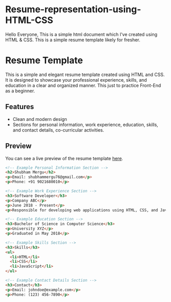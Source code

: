 # Resume-representation-using-HTML-CSS
Hello Everyone,
This is a simple html document which I've created using HTML &  CSS. This is a simple resume template likely for fresher.   

# Resume Template

This is a simple and elegant resume template created using HTML and CSS. It is designed to showcase your professional experience, skills, and education in a clear and organized manner. This just to practice Front-End as a beginner.

## Features

- Clean and modern design
- Sections for personal information, work experience, education, skills, and contact details, co-curricular activities.

## Preview

You can see a live preview of the resume template [here](https://your-live-preview-link).

```html
<!-- Example Personal Information Section -->
<h2>Shubham Mergu</h2>
<p>Email: shubhammergu76@gmail.com</p>
<p>Phone: +91 9021680010</p>

<!-- Example Work Experience Section -->
<h3>Software Developer</h3>
<p>Company ABC</p>
<p>June 2018 - Present</p>
<p>Responsible for developing web applications using HTML, CSS, and JavaScript.</p>

<!-- Example Education Section -->
<h3>Bachelor of Science in Computer Science</h3>
<p>University XYZ</p>
<p>Graduated in May 2018</p>

<!-- Example Skills Section -->
<h3>Skills</h3>
<ul>
  <li>HTML</li>
  <li>CSS</li>
  <li>JavaScript</li>
</ul>

<!-- Example Contact Details Section -->
<h3>Contact</h3>
<p>Email: johndoe@example.com</p>
<p>Phone: (123) 456-7890</p>
